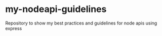 # my-nodeapi-guidelines
Repository to show my best practices and guidelines for node apis using express
